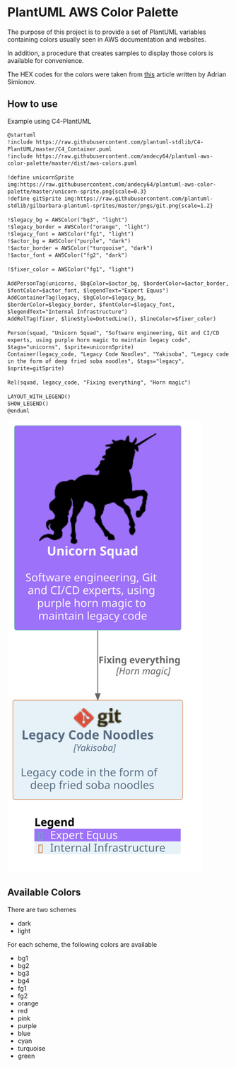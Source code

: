 # PlantUML AWS Color Palette

The purpose of this project is to provide
a set of PlantUML variables containing
colors usually seen in AWS documentation
and websites.  

In addition, a procedure that creates
samples to display those colors is available
for convenience.  

The HEX codes for the colors were taken from
[this][aws-color-palette-article] article written
by Adrian Simionov.

## How to use

Example using C4-PlantUML

```plantuml
@startuml
!include https://raw.githubusercontent.com/plantuml-stdlib/C4-PlantUML/master/C4_Container.puml
!include https://raw.githubusercontent.com/andecy64/plantuml-aws-color-palette/master/dist/aws-colors.puml

!define unicornSprite img:https://raw.githubusercontent.com/andecy64/plantuml-aws-color-palette/master/unicorn-sprite.png{scale=0.3}
!define gitSprite img:https://raw.githubusercontent.com/plantuml-stdlib/gilbarbara-plantuml-sprites/master/pngs/git.png{scale=1.2}

!$legacy_bg = AWSColor("bg3", "light")
!$legacy_border = AWSColor("orange", "light")
!$legacy_font = AWSColor("fg1", "light")
!$actor_bg = AWSColor("purple", "dark")
!$actor_border = AWSColor("turquoise", "dark")
!$actor_font = AWSColor("fg2", "dark")

!$fixer_color = AWSColor("fg1", "light")

AddPersonTag(unicorns, $bgColor=$actor_bg, $borderColor=$actor_border, $fontColor=$actor_font, $legendText="Expert Equus")
AddContainerTag(legacy, $bgColor=$legacy_bg, $borderColor=$legacy_border, $fontColor=$legacy_font, $legendText="Internal Infrastructure")
AddRelTag(fixer, $lineStyle=DottedLine(), $lineColor=$fixer_color)

Person(squad, "Unicorn Squad", "Software engineering, Git and CI/CD experts, using purple horn magic to maintain legacy code", $tags="unicorns", $sprite=unicornSprite)
Container(legacy_code, "Legacy Code Noodles", "Yakisoba", "Legacy code in the form of deep fried soba noodles", $tags="legacy", $sprite=gitSprite)

Rel(squad, legacy_code, "Fixing everything", "Horn magic")

LAYOUT_WITH_LEGEND()
SHOW_LEGEND()
@enduml
```

![example](https://raw.githubusercontent.com/andecy64/plantuml-aws-color-palette/master/examples/unicorns.svg)

## Available Colors

There are two schemes

* dark
* light

For each scheme, the following colors are available

* bg1
* bg2
* bg3
* bg4
* fg1
* fg2
* orange
* red
* pink
* purple
* blue
* cyan
* turquoise
* green

[aws-color-palette-article]: https://adrian.simionov.io/aws/2020/04/24/aws-color-palette.html
